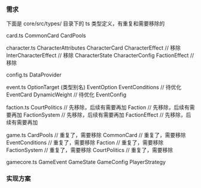### 需求

下面是 core/src/types/ 目录下的 ts 类型定义，有重复和需要移除的

card.ts
CommonCard
CardPools

character.ts
CharacterAttributes
CharacterCard
CharacterEffect      // 移除
InterCharacterEffect // 移除
CharacterState
CharacterConfig
FactionEffect        // 移除

config.ts
DataProvider

event.ts
OptionTarget (类型别名)
EventOption
EventConditions   // 待优化
EventCard
DynamicWeight     // 待优化
EventConfig

faction.ts
CourtPolitics     // 先移除，后续有需要再加
Faction           // 先移除，后续有需要再加
FactionSystem     // 先移除，后续有需要再加
FactionEffect     // 先移除，后续有需要再加

game.ts
CardPools         // 重复了，需要移除
CommonCard        // 重复了，需要移除
EventConditions   // 重复了，需要移除
Faction           // 重复了，需要移除
FactionSystem     // 重复了，需要移除
CourtPolitics     // 重复了，需要移除

gamecore.ts
GameEvent
GameState
GameConfig
PlayerStrategy

### 实现方案
